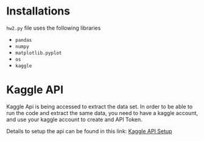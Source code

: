 # Installations

`hw2.py` file uses the following libraries

- `pandas`
- `numpy`
- `matplotlib.pyplot`
- `os`
- `kaggle`

# Kaggle API

Kaggle Api is being accessed to extract the data set. In order to be able to run the code and extract the same data, you need to have a kaggle account, and use your kaggle account to create and API Token.

Details to setup the api can be found in this link: [Kaggle API Setup](https://technowhisp.com/kaggle-api-python-documentation/)
